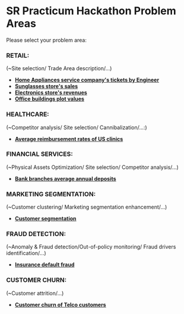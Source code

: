 # SR Practicum Hackathon Problem Areas

Please select your problem area:

### RETAIL: 

(~Site selection/ Trade Area description/...)

* [**Home Appliances service company's tickets by Engineer**](https://github.com/SRpracticum/SR-Practicum-2018/tree/master/DATASETS)
* [**Sunglasses store's sales**](https://github.com/SRpracticum/SR-Practicum-2018/tree/master/DATASETS)
* [**Electronics store's revenues**](https://github.com/SRpracticum/SR-Practicum-2018/tree/master/DATASETS)
* [**Office buildings plot values**](https://github.com/SRpracticum/SR-Practicum-2018/tree/master/DATASETS)

### HEALTHCARE:

(~Competitor analysis/ Site selection/ Cannibalization/...:)

* [**Average reimbursement rates of US clinics**](https://github.com/SRpracticum/SR-Practicum-2018/tree/master/DATASETS)

### FINANCIAL SERVICES:

 (~Physical Assets Optimization/ Site selection/ Competitor analysis/...)

* [**Bank branches average annual deposits**](https://github.com/SRpracticum/SR-Practicum-2018/tree/master/DATASETS)

### MARKETING SEGMENTATION:

(~Customer clustering/ Marketing segmentation enhancement/...)

* [**Customer segmentation**](https://github.com/SRpracticum/SR-Practicum-2018/tree/master/DATASETS)

### FRAUD DETECTION:

(~Anomaly & Fraud detection/Out-of-policy monitoring/ Fraud drivers identification/...)

* [**Insurance default fraud**](https://github.com/SRpracticum/SR-Practicum-2018/tree/master/DATASETS)

### CUSTOMER CHURN:

(~Customer attrition/...)

* [**Customer churn of Telco customers**](https://github.com/SRpracticum/SR-Practicum-2018/tree/master/DATASETS)
